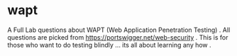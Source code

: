 # wapt
A Full Lab questions about WAPT (Web Application Penetration Testing) . All questions are picked from https://portswigger.net/web-security . 
This is for those who want to do testing blindly ... its all about learning any how .
